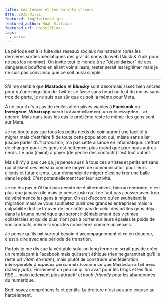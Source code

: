 ```yaml
---
title: Les femmes et les enfants d'abord
date: 2025-01-21
featured: img/featured.jpg
featured_author: Noah Silliman
featured_url: noahsilliman
tags:
  - notes
---
```


La période est à la fuite des réseaux sociaux mainstream après les dernières sorties médiatiques des grands noms du web (Musk & Zuck pour ne pas les nommer). On invite tout le monde à se "désolidariser" de ces dangereux bouffons en allant voir ailleurs, rester serait les légitimer mais je ne suis pas convaincu que ce soit aussi simple.

---

S'il me semble que **Mastodon** et **Bluesky** sont désormais assez bien ancrés pour qu'une migration de Twitter se fasse sans heurt ou tout du moins sans trop de perte, je ne suis pas sûr que ce soit la même pour Meta.

À ce jour il n'y a pas de réelles alternatives viables à **Facebook** ou **Instagram**, **Whatsapp** serait la éventuellement la seule exception… et encore. Mais dans tous les cas le problème reste le même : les gens sont sur Meta.

Je ne doute pas que tous les petits nerds du coin auront une facilité à migrer mais c'est faire fi de toute cette population qui, même sans aller jusque parler d'*illectronisme*, n'a pas cette aisance en informatique.
L'effort de changer pour ces gens est nettement plus grand que pour nous autres nerds. Le prix (moral) à payer (de perdre des contacts) l'est tout autant.

Mais il n'y a pas que ça, je pense aussi à tous ces artistes et petits artisans qui utilisent ces réseaux comme moyen de communication pour leurs clients et futur clients. Leur demander de migrer c'est se tirer une balle dans le pied. C'est potentiellement tuer leur activité.

Je ne dis pas qu'il faut pas construire d'alternatives, bien au contraire, c'est plus que jamais utile mais je pense juste qu'il ne faut pas pousser avec trop de véhémence les gens à migrer. On est d'accord qu'en souhaitant la migration massive vous souhaitez punir ces grandes entreprises mais la culpabilité doit se trouver de leur côté, pas de celui des petites gens déjà dans la brume numérique qui seront indéniablement des victimes collatérales et qui de plus n'ont pas à porter sur leurs épaules le poids de vos combats, même si vous les considérez comme universels.

Je pense qu'ils ont surtout besoin d'accompagnement et ce en douceur, c'est à dire avec une période de transition.

Parfois je me dis que la véritable solution long terme ne serait pas de créer un remplaçant à Facebook mais qui serait éthique (rien ne garantirait qu'il le reste *ad vitam eternam*), mais plutôt de construire une fédération interopérable d'espaces personnels (comme ce que Mastodon a fait avec *activity pub*). 
Finalement un peu ce qu'on avait pour les blogs et les flux RSS… mais nettement plus attractif et *noob-friendly* pour les abandonnés du numérique.

Bref, soyez compréhensifs et gentils. La droiture n'est pas une excuse au harcèlement.
